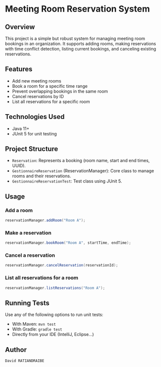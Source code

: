 # Meeting Room Reservation System

## Overview
This project is a simple but robust system for managing meeting room bookings in an organization. It supports adding rooms, making reservations with time conflict detection, listing current bookings, and canceling existing reservations.

## Features
- Add new meeting rooms
- Book a room for a specific time range
- Prevent overlapping bookings in the same room
- Cancel reservations by ID
- List all reservations for a specific room

## Technologies Used
- Java 11+
- JUnit 5 for unit testing

## Project Structure
- `Reservation`: Represents a booking (room name, start and end times, UUID).
- `GestionnaireReservation` (ReservationManager): Core class to manage rooms and their reservations.
- `GestionnaireReservationTest`: Test class using JUnit 5.

## Usage

### Add a room
```java
reservationManager.addRoom("Room A");
````

### Make a reservation

```java
reservationManager.bookRoom("Room A", startTime, endTime);
```

### Cancel a reservation

```java
reservationManager.cancelReservation(reservationId);
```

### List all reservations for a room

```java
reservationManager.listReservations("Room A");
```

## Running Tests

Use any of the following options to run unit tests:

* With Maven: `mvn test`
* With Gradle: `gradle test`
* Directly from your IDE (IntelliJ, Eclipse...)

## Author
```
David RATIANDRAIBE